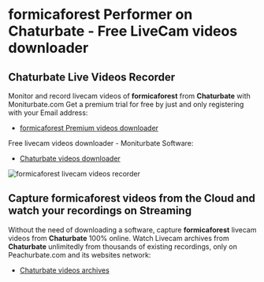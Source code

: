 # formicaforest Performer on Chaturbate - Free LiveCam videos downloader

## Chaturbate Live Videos Recorder

Monitor and record livecam videos of **formicaforest** from **Chaturbate** with Moniturbate.com
Get a premium trial for free by just and only registering with your Email address:
* [formicaforest Premium videos downloader](https://moniturbate.com/request-demo-licence-key.html)

Free livecam videos downloader - Moniturbate Software:
* [Chaturbate videos downloader](https://moniturbate.com/moniturbate-download-software.html)

![formicaforest livecam videos recorder](https://peachurnet.com/templates/moniturbate-software.png)


## Capture formicaforest videos from the Cloud and watch your recordings on Streaming

Without the need of downloading a software, capture **formicaforest** livecam videos from **Chaturbate** 100% online.
Watch Livecam archives from **Chaturbate** unlimitedly from thousands of existing recordings, only on Peachurbate.com and its websites network:
* [Chaturbate videos archives](https://peachurnet.com/)